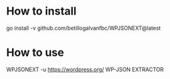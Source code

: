 # How to install
go install -v github.com/betillogalvanfbc/WPJSONEXT@latest
# How to use
WPJSONEXT -u https://wordpress.org/
WP-JSON EXTRACTOR
